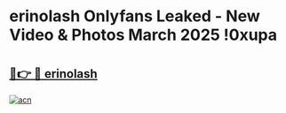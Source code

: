 # erinolash Onlyfans Leaked - New Video & Photos March 2025 !0xupa

# <h2><a href="https://f7n1hc.iuczelnia.edu.pl?title=erinolash&ref=0xupa">🔗👉 🔴 erinolash</a></h2>

[![acn](https://github.com/user-attachments/assets/0f9c940e-d8b0-45ae-aac7-cd30a18b3e1c)](https://f7n1hc.iuczelnia.edu.pl?title=erinolash&ref=0xupa)

